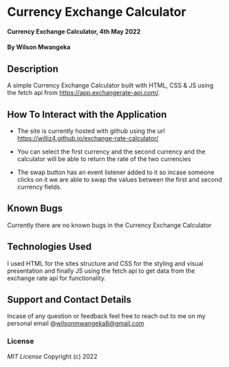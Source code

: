 # Currency Exchange Calculator

#### Currency Exchange Calculator, 4th May 2022

#### By Wilson Mwangeka

## Description

A simple Currency Exchange Calculator built with HTML, CSS & JS using the fetch api from https://app.exchangerate-api.com/.

## How To Interact with the Application
* The site is currently hosted with github using the url https://williz4.github.io/exchange-rate-calculator/

* You can select the first currency and the second currency and the calculator will be able to return the rate of the two currencies
* The swap button has an event listener added to it so incase someone clicks on it we are able to swap the values between the first and second currency fields.

## Known  Bugs
Currently there are no known bugs in the Currency Exchange Calculator

## Technologies Used
I used HTML for the sites structure and CSS for the styling and visual presentation and finally JS using the fetch api to get data from the exchange rate api for functionality.

## Support and Contact Details
Incase of any question or feedback feel free to reach out to me on my personal email @wilsonmwangeka8@gmail.com

### License

*MIT License*
Copyright (c) 2022 